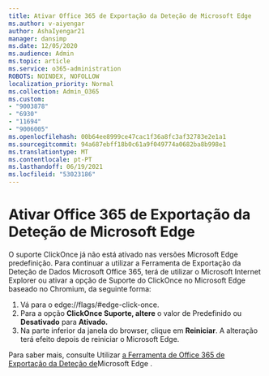 ```yaml
---
title: Ativar Office 365 de Exportação da Deteção de Microsoft Edge
ms.author: v-aiyengar
author: AshaIyengar21
manager: dansimp
ms.date: 12/05/2020
ms.audience: Admin
ms.topic: article
ms.service: o365-administration
ROBOTS: NOINDEX, NOFOLLOW
localization_priority: Normal
ms.collection: Admin_O365
ms.custom:
- "9003878"
- "6930"
- "11694"
- "9006005"
ms.openlocfilehash: 00b64ee8999ce47cac1f36a8fc3af32783e2e1a1
ms.sourcegitcommit: 94a687ebff18b0c61a9f049774a0682ba8b998e1
ms.translationtype: MT
ms.contentlocale: pt-PT
ms.lasthandoff: 06/19/2021
ms.locfileid: "53023186"
---
```

# <a name="enable-office-365-ediscovery-export-tool-in-microsoft-edge"></a>Ativar Office 365 de Exportação da Deteção de Microsoft Edge

O suporte ClickOnce já não está ativado nas versões Microsoft Edge predefinição. Para continuar a utilizar a Ferramenta de Exportação da Deteção de Dados Microsoft Office 365, terá de utilizar o Microsoft Internet Explorer ou ativar a opção de Suporte do ClickOnce no Microsoft Edge baseado no Chromium, da seguinte forma:

1. Vá para o edge://flags/#edge-click-once.
1. Para a opção **ClickOnce Suporte, altere** o valor de Predefinido ou  **Desativado** para **Ativado.**
1. Na parte inferior da janela do browser, clique em **Reiniciar**. A alteração terá efeito depois de reiniciar o Microsoft Edge.

Para saber mais, consulte Utilizar [a Ferramenta de Office 365 de Exportação da Deteção de](https://go.microsoft.com/fwlink/?linkid=2111611)Microsoft Edge .
